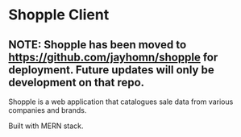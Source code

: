 # Shopple Client

## NOTE: Shopple has been moved to https://github.com/jayhomn/shopple for deployment. Future updates will only be development on that repo.

Shopple is a web application that catalogues sale data from various companies and brands.

Built with MERN stack.

